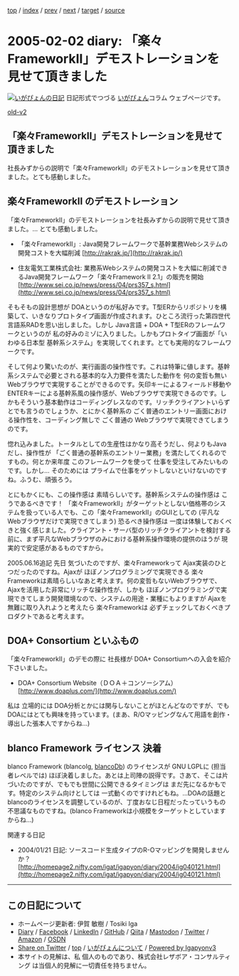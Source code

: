 [top](../index.html) 
 / [index](index.html) 
 / [prev](ig050131.html) 
 / [next](ig050205.html) 
 / [target](https://www.igapyon.jp/igapyon/diary/2005/ig050202.html) 
 / [source](https://github.com/igapyon/diary/blob/master/2005/ig050202.src.md) 

2005-02-02 diary: 「楽々FrameworkII」デモストレーションを見せて頂きました
=====================================================================================================
[![いがぴょんの日記](https://www.igapyon.jp/igapyon/diary/images/iga200306s.jpg "いがぴょん")](https://www.igapyon.jp/igapyon/diary/memo/memoigapyon.html) 日記形式でつづる [いがぴょん](https://www.igapyon.jp/igapyon/diary/memo/memoigapyon.html)コラム ウェブページです。

[old-v2](ig050202-orig.html)

## 「楽々FrameworkII」デモストレーションを見せて頂きました

社長みずからの説明で「楽々FrameworkII」のデモストレーションを見せて頂きました。とても感動しました。


## 楽々FrameworkII のデモストレーション

「楽々FrameworkII」のデモストレーションを社長みずからの説明で見せて頂きました。… とても感動しました。

* 「楽々FrameworkII」: Java開発フレームワークで基幹業務Webシステムの開発コストを大幅削減
  [http://rakrak.jp/](http://rakrak.jp/)
  
* 住友電気工業株式会社: 業務系Webシステムの開発コストを大幅に削減できるJava開発フレームワーク「楽々Framework II 2.1」の販売を開始
  [http://www.sei.co.jp/news/press/04/prs357_s.html](http://www.sei.co.jp/news/press/04/prs357_s.html)

そもそもの設計思想が DOAというのが私好みです。T型ERからリポジトリを構築して、いきなりプロトタイプ画面が作成されます。ひところ流行った第四世代言語系RADを思い出しました。しかし Java言語 + DOA + T型ERのフレームワークというのが 私の好みのミゾに入りました。しかもプロトタイプ画面が「いわゆる日本型 基幹系システム」を実現してくれます。とても実用的なフレームワークです。

そして何より驚いたのが、実行画面の操作性です。これは特筆に値します。基幹系システムで必要とされる基本的な入力要件を満たした動作を 何の変哲も無いWebブラウザで実現することができるのです。矢印キーによるフィールド移動やENTERキーによる基幹系風の操作感が、Webブラウザで実現できるのです。しかもそういう基本動作はコーディングレスなのです。リッチクライアントいらずとでも言うのでしょうか、とにかく基幹系の ごく普通のエントリー画面における操作性を、コーディング無しで ごく普通の Webブラウザで実現できてしまうのです。

惚れ込みました。トータルとしての生産性はかなり高そうだし、何よりもJavaだし、操作性が 「ごく普通の基幹系のエントリー業務」を満たしてくれるのですもの。何とか来年度 このフレームワークを使って 仕事を受注してみたいものです。しかし… そのためには プライムで仕事をゲットしないといけないのですね。ふうむ、頑張ろう。

とにもかくにも、この操作感は 素晴らしいです。基幹系システムの操作感は こうであるべきです！ 「楽々FrameworkII」がターゲットとしない価格帯のシステムを扱っている人でも、この「楽々FrameworkII」のGUIとしての
(平凡なWebブラウザだけで実現できてしまう) 恐るべき操作感は 一度は体験しておくべきと強く感じました。クライアント・サーバ型のリッチクライアントを検討する前に、まず平凡なWebブラウザのみにおける基幹系操作環境の提供のほうが 現実的で安定感があるものですから。

2005.06.16追記 先日 気づいたのですが、楽々Frameworkって Ajax実装のひとつだったのですね。Ajaxが ほぼノンプログラミングで実現できる 楽々Frameworkは素晴らしいなあと考えます。何の変哲もないWebブラウザで、Ajaxを活用した非常にリッチな操作性が、しかも ほぼノンプログラミングで実現できてしまう開発環境なので、システムの用途・業種にもよりますが
Ajaxを無難に取り入れようと考えたら 楽々Frameworkは 必ずチェックしておくべきプロダクトであると考えます。

## DOA+ Consortium といふもの

「楽々FrameworkII」のデモの際に 社長様が DOA+ Consortiumへの入会を紹介下さいました。

* DOA+ Consortium Website（ＤＯＡ＋コンソーシアム）
  [http://www.doaplus.com/](http://www.doaplus.com/)

私は 立場的には DOA分析とかには関与しないことがほとんどなのですが、でも DOAにはとても興味を持っています。(まあ、R/Oマッピングなんて用語を創作・導出した張本人ですからね…)

## blanco Framework ライセンス 決着

blanco Framework (blancoIg, [blancoDb](https://www.igapyon.jp/blanco/blancodb.html)) のライセンスが GNU LGPLに (担当者レベルでは) ほぼ決着しました。あとは上司陣の説得です。さあて、そこは片づいたのですが、でもでも世間に公開できるタイミングは まだ先になるかもです。特定のシステム向けとしては 一式動くのですけれどもね。…DOAの話題と blancoのライセンスを調整しているのが、丁度おなじ日程だったっていうもの不思議なものですね。(blanco Frameworkは小規模をターゲットとしていますからね…)

関連する日記

* 2004/01/21 日記: ソースコード生成タイプのR-Oマッピングを開発しませんか？
  [http://homepage2.nifty.com/igat/igapyon/diary/2004/ig040121.html](http://homepage2.nifty.com/igat/igapyon/diary/2004/ig040121.html)


----------------------------------------------------------------------------------------------------

## この日記について

* ホームページ更新者: 伊賀 敏樹 / Tosiki Iga
* [Diary](https://www.igapyon.jp/igapyon/diary/) / [Facebook](https://www.facebook.com/igapyon) / [LinkedIn](https://www.linkedin.com/in/toshikiiga) / [GitHub](https://github.com/igapyon) / [Qiita](https://qiita.com/igapyon) / [Mastodon](https://social.vivaldi.net/@igapyon) / [Twitter](https://twitter.com/ToshikiIga) / [Amazon](https://www.amazon.co.jp/%E4%BC%8A%E8%B3%80-%E6%95%8F%E6%A8%B9/e/B004LTQWCQ) / [OSDN](https://ja.osdn.net/users/iga/)
* [Share on Twitter](https://twitter.com/intent/tweet?hashtags=igapyon%2Cdiary%2C%E3%81%84%E3%81%8C%E3%81%B4%E3%82%87%E3%82%93&text=%E3%80%8C%E6%A5%BD%E3%80%85FrameworkII%E3%80%8D%E3%83%87%E3%83%A2%E3%82%B9%E3%83%88%E3%83%AC%E3%83%BC%E3%82%B7%E3%83%A7%E3%83%B3%E3%82%92%E8%A6%8B%E3%81%9B%E3%81%A6%E9%A0%82%E3%81%8D%E3%81%BE%E3%81%97%E3%81%9F&url=https%3A%2F%2Fwww.igapyon.jp%2Figapyon%2Fdiary%2F2005%2Fig050202.html) / [top](../index.html) / [いがぴょんについて](https://www.igapyon.jp/igapyon/diary/memo/memoigapyon.html) / [Powered by Igapyonv3](https://github.com/igapyon/igapyonv3)
* 本サイトの見解は、私 個人のものであり、株式会社レザボア・コンサルティング は当個人的見解に一切責任を持ちません。 
